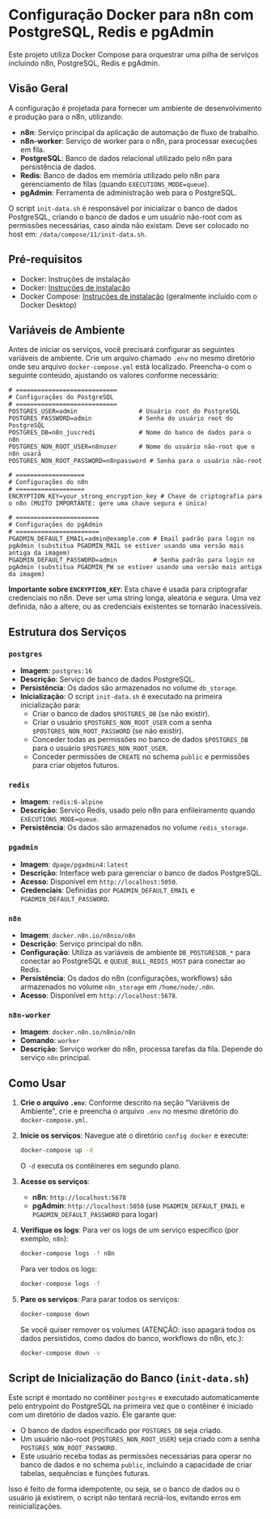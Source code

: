 # Configuração Docker para n8n com PostgreSQL, Redis e pgAdmin

Este projeto utiliza Docker Compose para orquestrar uma pilha de serviços incluindo n8n, PostgreSQL, Redis e pgAdmin.

## Visão Geral

A configuração é projetada para fornecer um ambiente de desenvolvimento e produção para o n8n, utilizando:

- **n8n**: Serviço principal da aplicação de automação de fluxo de trabalho.
- **n8n-worker**: Serviço de worker para o n8n, para processar execuções em fila.
- **PostgreSQL**: Banco de dados relacional utilizado pelo n8n para persistência de dados.
- **Redis**: Banco de dados em memória utilizado pelo n8n para gerenciamento de filas (quando `EXECUTIONS_MODE=queue`).
- **pgAdmin**: Ferramenta de administração web para o PostgreSQL.

O script `init-data.sh` é responsável por inicializar o banco de dados PostgreSQL, criando o banco de dados e um usuário não-root com as permissões necessárias, caso ainda não existam. Deve ser colocado no host em: `/data/compose/11/init-data.sh`.

## Pré-requisitos

- Docker: Instruções de instalação
- Docker: [Instruções de instalação](https://docs.docker.com/engine/install/)
- Docker Compose: [Instruções de instalação](https://docs.docker.com/compose/install/) (geralmente incluído com o Docker Desktop)

## Variáveis de Ambiente

Antes de iniciar os serviços, você precisará configurar as seguintes variáveis de ambiente.
Crie um arquivo chamado `.env` no mesmo diretório onde seu arquivo `docker-compose.yml` está localizado.
Preencha-o com o seguinte conteúdo, ajustando os valores conforme necessário:

```env
# ============================
# Configurações do PostgreSQL
# ============================
POSTGRES_USER=admin                 # Usuário root do PostgreSQL
POSTGRES_PASSWORD=admin             # Senha do usuário root do PostgreSQL
POSTGRES_DB=n8n_juscredi            # Nome do banco de dados para o n8n
POSTGRES_NON_ROOT_USER=n8nuser      # Nome do usuário não-root que o n8n usará
POSTGRES_NON_ROOT_PASSWORD=n8npassword # Senha para o usuário não-root

# ===================
# Configurações do n8n
# ===================
ENCRYPTION_KEY=your_strong_encryption_key # Chave de criptografia para o n8n (MUITO IMPORTANTE: gere uma chave segura e única)

# =======================
# Configurações do pgAdmin
# =======================
PGADMIN_DEFAULT_EMAIL=admin@example.com # Email padrão para login no pgAdmin (substitua PGADMIN_MAIL se estiver usando uma versão mais antiga da imagem)
PGADMIN_DEFAULT_PASSWORD=admin          # Senha padrão para login no pgAdmin (substitua PGADMIN_PW se estiver usando uma versão mais antiga da imagem)
```

**Importante sobre `ENCRYPTION_KEY`**: Esta chave é usada para criptografar credenciais no n8n. Deve ser uma string longa, aleatória e segura. Uma vez definida, não a altere, ou as credenciais existentes se tornarão inacessíveis.

## Estrutura dos Serviços

### `postgres`

- **Imagem**: `postgres:16`
- **Descrição**: Serviço de banco de dados PostgreSQL.
- **Persistência**: Os dados são armazenados no volume `db_storage`.
- **Inicialização**: O script `init-data.sh` é executado na primeira inicialização para:
  - Criar o banco de dados `$POSTGRES_DB` (se não existir).
  - Criar o usuário `$POSTGRES_NON_ROOT_USER` com a senha `$POSTGRES_NON_ROOT_PASSWORD` (se não existir).
  - Conceder todas as permissões no banco de dados `$POSTGRES_DB` para o usuário `$POSTGRES_NON_ROOT_USER`.
  - Conceder permissões de `CREATE` no schema `public` e permissões para criar objetos futuros.

### `redis`

- **Imagem**: `redis:6-alpine`
- **Descrição**: Serviço Redis, usado pelo n8n para enfileiramento quando `EXECUTIONS_MODE=queue`.
- **Persistência**: Os dados são armazenados no volume `redis_storage`.

### `pgadmin`

- **Imagem**: `dpage/pgadmin4:latest`
- **Descrição**: Interface web para gerenciar o banco de dados PostgreSQL.
- **Acesso**: Disponível em `http://localhost:5050`.
- **Credenciais**: Definidas por `PGADMIN_DEFAULT_EMAIL` e `PGADMIN_DEFAULT_PASSWORD`.

### `n8n`

- **Imagem**: `docker.n8n.io/n8nio/n8n`
- **Descrição**: Serviço principal do n8n.
- **Configuração**: Utiliza as variáveis de ambiente `DB_POSTGRESDB_*` para conectar ao PostgreSQL e `QUEUE_BULL_REDIS_HOST` para conectar ao Redis.
- **Persistência**: Os dados do n8n (configurações, workflows) são armazenados no volume `n8n_storage` em `/home/node/.n8n`.
- **Acesso**: Disponível em `http://localhost:5678`.

### `n8n-worker`

- **Imagem**: `docker.n8n.io/n8nio/n8n`
- **Comando**: `worker`
- **Descrição**: Serviço worker do n8n, processa tarefas da fila. Depende do serviço `n8n` principal.

## Como Usar

1. **Crie o arquivo `.env`**: Conforme descrito na seção "Variáveis de Ambiente", crie e preencha o arquivo `.env` no mesmo diretório do `docker-compose.yml`.

2. **Inicie os serviços**:
    Navegue até o diretório `config docker` e execute:

    ```bash
    docker-compose up -d
    ```

    O `-d` executa os contêineres em segundo plano.

3. **Acesse os serviços**:
    - **n8n**: `http://localhost:5678`
    - **pgAdmin**: `http://localhost:5050` (use `PGADMIN_DEFAULT_EMAIL` e `PGADMIN_DEFAULT_PASSWORD` para logar)

4. **Verifique os logs**:
    Para ver os logs de um serviço específico (por exemplo, `n8n`):

    ```bash
    docker-compose logs -f n8n
    ```

    Para ver todos os logs:

    ```bash
    docker-compose logs -f
    ```

5. **Pare os serviços**:
    Para parar todos os serviços:

    ```bash
    docker-compose down
    ```

    Se você quiser remover os volumes (ATENÇÃO: isso apagará todos os dados persistidos, como dados do banco, workflows do n8n, etc.):

    ```bash
    docker-compose down -v
    ```

## Script de Inicialização do Banco (`init-data.sh`)

Este script é montado no contêiner `postgres` e executado automaticamente pelo entrypoint do PostgreSQL na primeira vez que o contêiner é iniciado com um diretório de dados vazio. Ele garante que:

- O banco de dados especificado por `POSTGRES_DB` seja criado.
- Um usuário não-root (`POSTGRES_NON_ROOT_USER`) seja criado com a senha `POSTGRES_NON_ROOT_PASSWORD`.
- Este usuário receba todas as permissões necessárias para operar no banco de dados e no schema `public`, incluindo a capacidade de criar tabelas, sequências e funções futuras.

Isso é feito de forma idempotente, ou seja, se o banco de dados ou o usuário já existirem, o script não tentará recriá-los, evitando erros em reinicializações.
